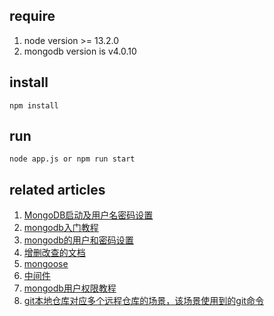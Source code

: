 ## require

1. node version >= 13.2.0
2. mongodb version is v4.0.10 

## install

```
npm install
```

## run

```
node app.js or npm run start
```

## related articles

1. <a href="https://www.cnblogs.com/yangjing000/p/8259807.html">MongoDB启动及用户名密码设置</a>
2. <a href="https://www.runoob.com/mongodb/mongodb-tutorial.html">mongodb入门教程</a>
3. <a href="https://www.cnblogs.com/yangjing000/p/8259807.html">mongodb的用户和密码设置</a>
4. <a href="https://www.jianshu.com/p/fe842fab1950">增删改查的文档</a>
5. <a href="http://www.mongoosejs.net/docs/index.html">mongoose</a>
6. <a href="https://www.cnblogs.com/LChenglong/p/12118666.html">中间件</a>
7. <a href="https://www.cnblogs.com/pl-boke/p/10063351.html">mongodb用户权限教程</a>
8. <a href="https://www.cnblogs.com/kongwei/p/12171184.html">git本地仓库对应多个远程仓库的场景，该场景使用到的git命令</a>
